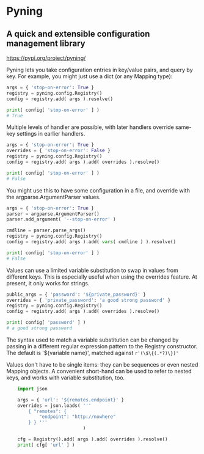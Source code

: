 # Pyning
## A quick and extensible configuration management library

https://pypi.org/project/pyning/

Pyning lets you take configuration entries in key/value pairs, 
and query by key. For example, you might just use a dict (or any 
Mapping type):

```python
args = { 'stop-on-error': True }
registry = pyning.config.Registry()
config = registry.add( args ).resolve()

print( config[ 'stop-on-error' ] )
# True
```

Multiple levels of handler are possible, with later handlers 
override same-key settings in earlier handlers. 

 ```python
 args = { 'stop-on-error': True }
 overrides = { 'stop-on-error': False }
 registry = pyning.config.Registry()
 config = registry.add( args ).add( overrides ).resolve()
 
 print( config[ 'stop-on-error' ] )
 # False
 ```

You might use this to have some configuration in a file, and
override with the argparse.ArgumentParser values.

```python
args = { 'stop-on-error': True }
parser = argparse.ArgumentParser()
parser.add_argument( '--stop-on-error' ) 

cmdline = parser.parse_args()
registry = pyning.config.Registry()
config = registry.add( args ).add( vars( cmdline ) ).resolve()

print( config[ 'stop-on-error' ] )
# False
```

Values can use a limited variable substitution to swap in 
values from different keys. This is especially useful when
using the overrides feature. At present, it only works for strings.

```python
public_args = { 'password': '${private_password}' }
overrides = { 'private_password': 'a good strong password' }
registry = pyning.config.Registry()
config = registry.add( args ).add( overrides ).resolve()

print( config[ 'password' ] )
# a good strong password
```

The syntax used to match a variable substitution can be changed by
passing in a different regular expression pattern to the Registry
constructor. The default is '${variable name}', matched against
`r'(\$\{(.*?)\})'`

Values don't have to be single items: they can be sequences or
even nested Mapping objects. A convenient short-hand can be used
to refer to nested keys, and works with variable substitution,
too.

```python
    import json

    args = { 'url': '${remotes.endpoint}' }
    overrides = json.loads( '''
        { "remotes": {
            "endpoint": "http://nowhere"
        } } '''
                            )

    cfg = Registry().add( args ).add( overrides ).resolve()
    print( cfg[ 'url' ] )

```

